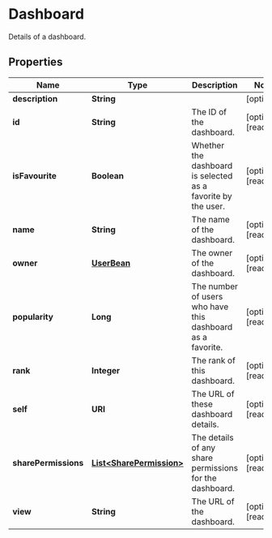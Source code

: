 

# Dashboard

Details of a dashboard.

## Properties

Name | Type | Description | Notes
------------ | ------------- | ------------- | -------------
**description** | **String** |  |  [optional]
**id** | **String** | The ID of the dashboard. |  [optional] [readonly]
**isFavourite** | **Boolean** | Whether the dashboard is selected as a favorite by the user. |  [optional] [readonly]
**name** | **String** | The name of the dashboard. |  [optional] [readonly]
**owner** | [**UserBean**](UserBean.md) | The owner of the dashboard. |  [optional] [readonly]
**popularity** | **Long** | The number of users who have this dashboard as a favorite. |  [optional] [readonly]
**rank** | **Integer** | The rank of this dashboard. |  [optional] [readonly]
**self** | **URI** | The URL of these dashboard details. |  [optional] [readonly]
**sharePermissions** | [**List&lt;SharePermission&gt;**](SharePermission.md) | The details of any share permissions for the dashboard. |  [optional] [readonly]
**view** | **String** | The URL of the dashboard. |  [optional] [readonly]



